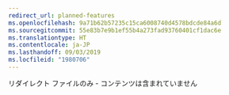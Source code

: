```yaml
---
redirect_url: planned-features
ms.openlocfilehash: 9a71b62b57235c15ca6008740d4578bdcde84a6d
ms.sourcegitcommit: 55e83b7e9b1ef55b4a273fad93760401cf1dac6e
ms.translationtype: HT
ms.contentlocale: ja-JP
ms.lasthandoff: 09/03/2019
ms.locfileid: "1980706"
---
```

リダイレクト ファイルのみ - コンテンツは含まれていません